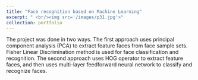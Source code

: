 ```yaml
---
title: "Face recognition based on Machine Learning"
excerpt: " <br/><img src='/images/p31.jpg'>"
collection: portfolio
---
```


The project was done in two ways. The first approach uses principal component analysis (PCA) to extract feature faces from face sample sets. Fisher Linear Discrimination method is used for face classification and recognition. The second approach uses HOG operator to extract feature faces, and then uses multi-layer feedforward neural network to classify and recognize faces.
